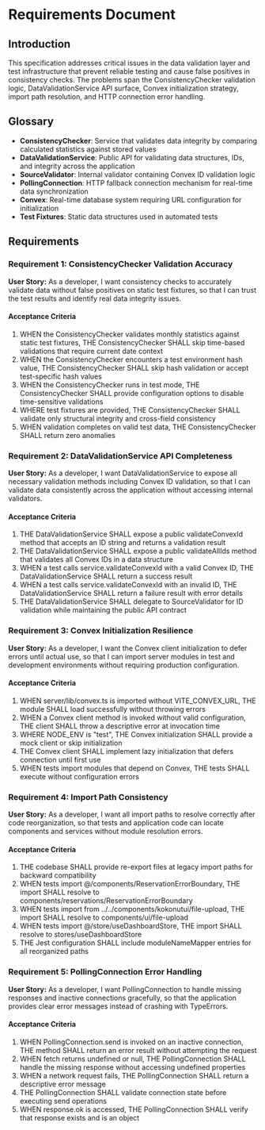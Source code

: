 # Requirements Document

## Introduction

This specification addresses critical issues in the data validation layer and test infrastructure that prevent reliable testing and cause false positives in consistency checks. The problems span the ConsistencyChecker validation logic, DataValidationService API surface, Convex initialization strategy, import path resolution, and HTTP connection error handling.

## Glossary

- **ConsistencyChecker**: Service that validates data integrity by comparing calculated statistics against stored values
- **DataValidationService**: Public API for validating data structures, IDs, and integrity across the application
- **SourceValidator**: Internal validator containing Convex ID validation logic
- **PollingConnection**: HTTP fallback connection mechanism for real-time data synchronization
- **Convex**: Real-time database system requiring URL configuration for initialization
- **Test Fixtures**: Static data structures used in automated tests

## Requirements

### Requirement 1: ConsistencyChecker Validation Accuracy

**User Story:** As a developer, I want consistency checks to accurately validate data without false positives on static test fixtures, so that I can trust the test results and identify real data integrity issues.

#### Acceptance Criteria

1. WHEN the ConsistencyChecker validates monthly statistics against static test fixtures, THE ConsistencyChecker SHALL skip time-based validations that require current date context
2. WHEN the ConsistencyChecker encounters a test environment hash value, THE ConsistencyChecker SHALL skip hash validation or accept test-specific hash values
3. WHEN the ConsistencyChecker runs in test mode, THE ConsistencyChecker SHALL provide configuration options to disable time-sensitive validations
4. WHERE test fixtures are provided, THE ConsistencyChecker SHALL validate only structural integrity and cross-field consistency
5. WHEN validation completes on valid test data, THE ConsistencyChecker SHALL return zero anomalies

### Requirement 2: DataValidationService API Completeness

**User Story:** As a developer, I want DataValidationService to expose all necessary validation methods including Convex ID validation, so that I can validate data consistently across the application without accessing internal validators.

#### Acceptance Criteria

1. THE DataValidationService SHALL expose a public validateConvexId method that accepts an ID string and returns a validation result
2. THE DataValidationService SHALL expose a public validateAllIds method that validates all Convex IDs in a data structure
3. WHEN a test calls service.validateConvexId with a valid Convex ID, THE DataValidationService SHALL return a success result
4. WHEN a test calls service.validateConvexId with an invalid ID, THE DataValidationService SHALL return a failure result with error details
5. THE DataValidationService SHALL delegate to SourceValidator for ID validation while maintaining the public API contract

### Requirement 3: Convex Initialization Resilience

**User Story:** As a developer, I want the Convex client initialization to defer errors until actual use, so that I can import server modules in test and development environments without requiring production configuration.

#### Acceptance Criteria

1. WHEN server/lib/convex.ts is imported without VITE_CONVEX_URL, THE module SHALL load successfully without throwing errors
2. WHEN a Convex client method is invoked without valid configuration, THE client SHALL throw a descriptive error at invocation time
3. WHERE NODE_ENV is "test", THE Convex initialization SHALL provide a mock client or skip initialization
4. THE Convex client SHALL implement lazy initialization that defers connection until first use
5. WHEN tests import modules that depend on Convex, THE tests SHALL execute without configuration errors

### Requirement 4: Import Path Consistency

**User Story:** As a developer, I want all import paths to resolve correctly after code reorganization, so that tests and application code can locate components and services without module resolution errors.

#### Acceptance Criteria

1. THE codebase SHALL provide re-export files at legacy import paths for backward compatibility
2. WHEN tests import @/components/ReservationErrorBoundary, THE import SHALL resolve to components/reservations/ReservationErrorBoundary
3. WHEN tests import from ../../components/kokonutui/file-upload, THE import SHALL resolve to components/ui/file-upload
4. WHEN tests import @/store/useDashboardStore, THE import SHALL resolve to stores/useDashboardStore
5. THE Jest configuration SHALL include moduleNameMapper entries for all reorganized paths

### Requirement 5: PollingConnection Error Handling

**User Story:** As a developer, I want PollingConnection to handle missing responses and inactive connections gracefully, so that the application provides clear error messages instead of crashing with TypeErrors.

#### Acceptance Criteria

1. WHEN PollingConnection.send is invoked on an inactive connection, THE method SHALL return an error result without attempting the request
2. WHEN fetch returns undefined or null, THE PollingConnection SHALL handle the missing response without accessing undefined properties
3. WHEN a network request fails, THE PollingConnection SHALL return a descriptive error message
4. THE PollingConnection SHALL validate connection state before executing send operations
5. WHEN response.ok is accessed, THE PollingConnection SHALL verify that response exists and is an object
